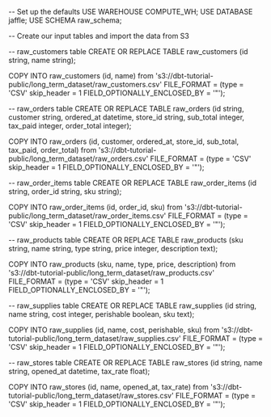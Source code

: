 -- Set up the defaults
USE WAREHOUSE COMPUTE_WH;
USE DATABASE jaffle;
USE SCHEMA raw_schema;


-- Create our input tables and import the data from S3


-- raw_customers table 
CREATE OR REPLACE TABLE raw_customers
                    (id string,
                     name string);
                    
COPY INTO raw_customers (id,
                        name)
                   from 's3://dbt-tutorial-public/long_term_dataset/raw_customers.csv'
                    FILE_FORMAT = (type = 'CSV' skip_header = 1
                    FIELD_OPTIONALLY_ENCLOSED_BY = '"');


-- raw_orders table 
CREATE OR REPLACE TABLE raw_orders
                    (id string,
                     customer string,
                     ordered_at datetime,
                     store_id string,
                     sub_total integer,
                     tax_paid integer,
                     order_total integer);
                    
COPY INTO raw_orders (id,
                      customer,
                      ordered_at,
                      store_id,
                      sub_total,
                      tax_paid,
                      order_total)
                   from 's3://dbt-tutorial-public/long_term_dataset/raw_orders.csv'
                    FILE_FORMAT = (type = 'CSV' skip_header = 1
                    FIELD_OPTIONALLY_ENCLOSED_BY = '"');


-- raw_order_items table 
CREATE OR REPLACE TABLE raw_order_items
                    (id string,
                     order_id string,
                     sku string);
                    
COPY INTO raw_order_items (id,
                          order_id,
                          sku)
                   from 's3://dbt-tutorial-public/long_term_dataset/raw_order_items.csv'
                    FILE_FORMAT = (type = 'CSV' skip_header = 1
                    FIELD_OPTIONALLY_ENCLOSED_BY = '"');


-- raw_products table 
CREATE OR REPLACE TABLE raw_products
                    (sku string,
                     name string,
                     type string,
                     price integer,
                     description text);
                    
COPY INTO raw_products (sku,
                        name,
                        type,
                        price,
                        description)
                   from 's3://dbt-tutorial-public/long_term_dataset/raw_products.csv'
                    FILE_FORMAT = (type = 'CSV' skip_header = 1
                    FIELD_OPTIONALLY_ENCLOSED_BY = '"');


-- raw_supplies table 
CREATE OR REPLACE TABLE raw_supplies
                    (id string,
                     name string,
                     cost integer,
                     perishable boolean,
                     sku text);
                    
COPY INTO raw_supplies (id,
                        name,
                        cost,
                        perishable,
                        sku)
                   from 's3://dbt-tutorial-public/long_term_dataset/raw_supplies.csv'
                    FILE_FORMAT = (type = 'CSV' skip_header = 1
                    FIELD_OPTIONALLY_ENCLOSED_BY = '"');


-- raw_stores table 
CREATE OR REPLACE TABLE raw_stores
                    (id string,
                     name string,
                     opened_at  datetime,
                     tax_rate float);
                    
COPY INTO raw_stores (id,
                      name,
                      opened_at,
                       tax_rate)
                   from 's3://dbt-tutorial-public/long_term_dataset/raw_stores.csv'
                    FILE_FORMAT = (type = 'CSV' skip_header = 1
                    FIELD_OPTIONALLY_ENCLOSED_BY = '"');
